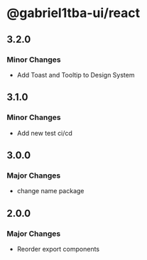 # @gabriel1tba-ui/react

## 3.2.0

### Minor Changes

- Add Toast and Tooltip to Design System

## 3.1.0

### Minor Changes

- Add new test ci/cd

## 3.0.0

### Major Changes

- change name package

## 2.0.0

### Major Changes

- Reorder export components
